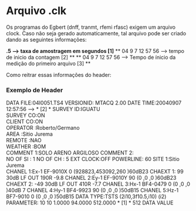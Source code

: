 # Arquivo .clk

Os programas do Egbert (dnff, tranmt, rfemi rfasc) exigem um arquivo clock. 
Caso não seja gerado automaticamente, tal arquivo pode ser criado dando as seguintes informações:

**.5              --> taxa de amostragem em segundos [1]**
** 04 9 7 12 57 56 --> tempo de inicio da contagem    [2] **
** 04 9 7 12 57 56 --> Tempo de ínicio da medição do primeiro arquivo [3] **


Como reitrar essas informações do header:

### Exemplo de Header

DATA FILE:04I0051.TS4
VERSIONID: MTACQ 2.00
DATE TIME:20040907 12:57:56 --> * [2] *
SURVEY ID:IGUATU                        
SURVEY CO:ON                            
CLIENT CO:ON                            
OPERATOR :Roberto/Germano               
AREA     :Sitio Jurema                  
REMOTE   :NAO                           
WEATHER  :BOM                           
COMMENT 1:SOLO ARENO ARGILOSO 
COMMENT 2:                    
NO OF SI : 1 
NO OF CH : 5 
EXT CLOCK:OFF
POWERLINE: 60
SITE    1:Sitio Jurema                  
CHANEL  1:Ex-1 EF-9010X 0     (928823,453092,260   )60dB23
CHAEXT  1: 99     30dB LF OUT 190R -9.8 
CHANEL  2:Ey-1 EF-9010Y 90    (0     ,0     ,0     )60dB23
CHAEXT  2: -49    30dB LF OUT 410R -7.7 
CHANEL  3:Hx-1 BF4-0479 0     (0     ,0     ,0     )40dB 7
CHANEL  4:Hy-1 BF4-9923 90    (0     ,0     ,0     )50dB15
CHANEL  5:Hz-1 BF7-9010 0     (0     ,0     ,0     )50dB15
DATA TYPE:TSTS (2i10,3f10.5,i10) (i2)
PARAMETER:        10        10    1.0000   94.0000  512.0000  * [1] *     512
DATA VALUE
